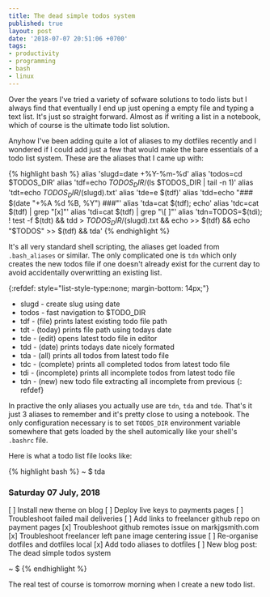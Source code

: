 ```yaml
---
title: The dead simple todos system
published: true
layout: post
date: '2018-07-07 20:51:06 +0700'
tags:
- productivity
- programming
- bash
- linux
---
```


Over the years I've tried a variety of sofware solutions to todo lists but I always find that eventually I end up just opening a empty file and typing a text list. It's just so straight forward. Almost as if writing a list in a notebook, which of course is the ultimate todo list solution.

Anyhow I've been adding quite a lot of aliases to my dotfiles recently and I wondered if I could add just a few that would make the bare essentials of a todo list system. These are the aliases that I came up with:

{% highlight bash %}
alias 'slugd=date +%Y-%m-%d'
alias 'todos=cd $TODOS_DIR'
alias 'tdf=echo $TODOS_DIR/$(ls $TODOS_DIR | tail -n 1)'
alias 'tdt=echo $TODOS_DIR/$(slugd).txt'
alias 'tde=e $(tdf)'
alias 'tdd=echo "### $(date "+%A %d %B, %Y") ###"'
alias 'tda=cat $(tdf); echo'
alias 'tdc=cat $(tdf) | grep "[x]"'
alias 'tdi=cat $(tdf) | grep "\[ ]"'
alias 'tdn=TODOS=$(tdi); ! test -f $(tdt) && tdd > $TODOS_DIR/$(slugd).txt && echo >> $(tdf) && echo "$TODOS" >> $(tdf) && tda'
{% endhighlight %}

It's all very standard shell scripting, the aliases get loaded from `.bash_aliases` or similar. The only complicated one is `tdn` which only creates the new todos file if one doesn't already exist for the current day to avoid accidentally overwritting an existing list.

{:refdef: style="list-style-type:none; margin-bottom: 14px;"}
- slugd - create slug using date
- todos - fast navigation to $TODO_DIR
- tdf   - (file) prints latest existing todo file path
- tdt   - (today) prints file path using todays date
- tde   - (edit) opens latest todo file in editor
- tdd   - (date) prints todays date nicely formated
- tda   - (all) prints all todos from latest todo file
- tdc   - (complete) prints all completed todos from latest todo file
- tdi   - (incomplete) prints all incomplete todos from latest todo file
- tdn   - (new) new todo file extracting all incomplete from previous
{: refdef}

In practive the only aliases you actually use are `tdn`, `tda` and `tde`. 
That's it just 3 aliases to remember and it's pretty close to using a notebook. The only configuration necessary is to set `TODOS_DIR` environment variable somewhere that gets loaded by the shell automically like your shell's `.bashrc` file.

Here is what a todo list file looks like:

{% highlight bash %}
~ $ tda
### Saturday 07 July, 2018 ###

[ ] Install new theme on blog
[ ] Deploy live keys to payments pages
[ ] Troubleshoot failed mail deliveries
[ ] Add links to freelancer github repo on payment pages
[x] Troubleshoot github remotes issue on markjgsmith.com
[x] Troubleshoot freelancer left pane image centering issue
[ ] Re-organise dotfiles and dotfiles local
[x] Add todo aliases to dotfiles
[ ] New blog post: The dead simple todos system

~ $
{% endhighlight %}

The real test of course is tomorrow morning when I create a new todo list.

